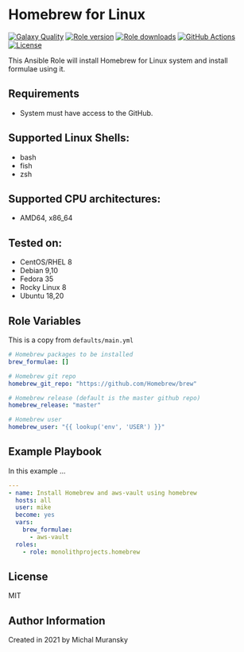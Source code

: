 # Homebrew for Linux

[![Galaxy Quality](https://img.shields.io/ansible/quality/55459?style=flat&logo=ansible)](https://galaxy.ansible.com/monolithprojects/homebrew)
[![Role version](https://img.shields.io/github/v/release/MonolithProjects/ansible-homebrew)](https://galaxy.ansible.com/monolithprojects/homebrew)
[![Role downloads](https://img.shields.io/ansible/role/d/55459)](https://galaxy.ansible.com/monolithprojects/homebrew)
[![GitHub Actions](https://github.com/MonolithProjects/ansible-homebrew/workflows/molecule%20test/badge.svg)](https://github.com/MonolithProjects/ansible-homebrew/actions)
[![License](https://img.shields.io/github/license/MonolithProjects/ansible-homebrew)](https://github.com/MonolithProjects/ansible-homebrew/blob/main/LICENSE)

This Ansible Role will install Homebrew for Linux system and install formulae using it.

## Requirements

* System must have access to the GitHub.

## Supported Linux Shells:

- bash
- fish
- zsh

## Supported CPU architectures:

* AMD64, x86_64

## Tested on:

* CentOS/RHEL 8
* Debian 9,10
* Fedora 35
* Rocky Linux 8
* Ubuntu 18,20

## Role Variables

This is a copy from `defaults/main.yml`

```yaml
# Homebrew packages to be installed
brew_formulae: []

# Homebrew git repo
homebrew_git_repo: "https://github.com/Homebrew/brew"

# Homebrew release (default is the master github repo)
homebrew_release: "master"

# Homebrew user
homebrew_user: "{{ lookup('env', 'USER') }}"
```

## Example Playbook

In this example ...

```yaml
---
- name: Install Homebrew and aws-vault using homebrew
  hosts: all
  user: mike
  become: yes
  vars:
    brew_formulae:
      - aws-vault
  roles:
    - role: monolithprojects.homebrew
```

## License

MIT

## Author Information

Created in 2021 by Michal Muransky

